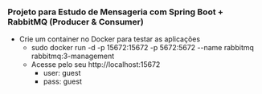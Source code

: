 ### Projeto para Estudo de Mensageria com Spring Boot + RabbitMQ (Producer &amp; Consumer)

- Crie um container no Docker para testar as aplicações
    - sudo docker run -d -p 15672:15672 -p 5672:5672 --name rabbitmq rabbitmq:3-management
    - Acesse pelo seu http://localhost:15672
        - user: guest
        - pass: guest

